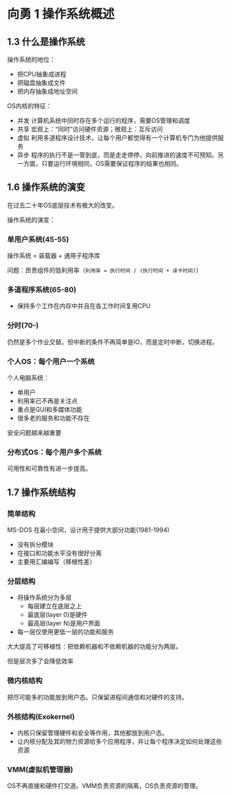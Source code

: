 # 向勇 1 操作系统概述

## 1.3 什么是操作系统

操作系统的地位：

- 把CPU抽象成进程
- 把磁盘抽象成文件
- 把内存抽象成地址空间

OS内核的特征：

- 并发
  计算机系统中同时存在多个运行的程序，需要OS管理和调度
- 共享
  宏观上：“同时”访问硬件资源；微观上：互斥访问
- 虚拟
  利用多道程序设计技术，让每个用户都觉得有一个计算机专门为他提供服务
- 异步
  程序的执行不是一管到底，而是走走停停，向前推进的速度不可预知。另一方面，只要运行环境相同，OS需要保证程序的结果也相同。

## 1.6 操作系统的演变

在过去二十年OS底层技术有极大的改变。

操作系统的演变：

### 单用户系统(45-55)

操作系统 = 装载器 + 通用子程序库

问题：昂贵组件的低利用率（`利用率 = 执行时间 / (执行时间 + 读卡时间)`）

### 多道程序系统(65-80)

- 保持多个工作在内存中并且在各工作时间复用CPU

### 分时(70-)

仍然是多个作业交替。但中断的条件不再简单是IO，而是定时中断，切换进程。

### 个人OS：每个用户一个系统

个人电脑系统：

- 单用户
- 利用率已不再是关注点
- 重点是GUI和多媒体功能
- 很多老的服务和功能不存在

安全问题越来越重要

### 分布式OS：每个用户多个系统

可用性和可靠性有进一步提高。

## 1.7 操作系统结构

### 简单结构

MS-DOS 在最小空间，设计用于提供大部分功能(1981-1994)

- 没有拆分模块
- 在接口和功能水平没有很好分离
- 主要用汇编编写（移植性差）

### 分层结构

- 将操作系统分为多层
  - 每层建立在底层之上
  - 最底层(layer 0)是硬件
  - 最高层(layer N)是用户界面
- 每一层仅使用更低一层的功能和服务

大大提高了可移植性：把依赖机器和不依赖机器的功能分为两层。

但是层次多了会降低效率

### 微内核结构

把尽可能多的功能放到用户态。只保留进程间通信和对硬件的支持。

### 外核结构(Exokernel)

- 内核只保留管理硬件和安全等作用，其他都放到用户态。
- 让内核分配及其的物力资源给多个应用程序，并让每个程序决定如何处理这些资源

### VMM(虚拟机管理器)

OS不再直接和硬件打交道。VMM负责资源的隔离，OS负责资源的管理。
